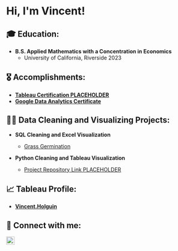 <h1>Hi, I'm Vincent! </h1>

<h2>🎓 Education:</h2>

- <b>B.S. Applied Mathematics with a Concentration in Economics</b>
  - University of California, Riverside 2023

<h2>🎖 Accomplishments:</h2>

- <b>[Tableau Certification PLACEHOLDER](link)</b>
- <b>[Google Data Analytics Certificate](https://www.coursera.org/account/accomplishments/specialization/certificate/6TM3F9WLB9B8)</b>

<h2>👨‍💻 Data Cleaning and Visualizing Projects:</h2>

- <b>SQL Cleaning and Excel Visualization</b>
  - [Grass Germination](https://github.com/V-Holguin/Grass-Germination/tree/main)
 
- <b>Python Cleaning and Tableau Visualization</b>
  - [Project Repository Link PLACEHOLDER](link)
 
<h2>📈 Tableau Profile:</h2>

- <b>[Vincent.Holguin](https://public.tableau.com/app/profile/vincent.holguin/vizzes)

<h2> 🤳 Connect with me:</h2>

[<img align="left" alt="VincentHolguin | LinkedIn" width="22px" src="https://cdn.jsdelivr.net/npm/simple-icons@v3/icons/linkedin.svg" />][linkedin]

[linkedin]: https://www.linkedin.com/in/vincent-holguin-860635296/
